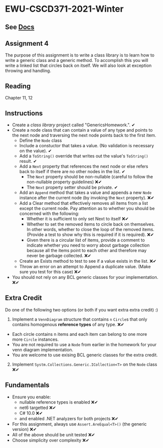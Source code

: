 # EWU-CSCD371-2021-Winter

## See [Docs](Docs)

## Assignment 4
The purpose of this assignment is to write a class library is to learn how to write a generic class and a generic method. To accomplish this you will write a linked list that circles back on itself. We will also look at exception throwing and handling.

## Reading
Chapter 11, 12

## Instructions
- Create a *class library* project called "GenericsHomework.". ✔
- Create a node class that can contain a value of any type and points to the next node and traversing the next node points back to the first item.
  - Define the `Node` class
  - Include a constuctor that takes a value.  (No validation is necessary on the value). ✔
  - Add a `ToString()` override that writes out the value's `ToString()` result. ✔
  - Add a `Next` property that references the next node or else refers back to itself if there are no other nodes in the list. ✔
    - The `Next` property should be non-nullable (careful to follow the non-nullable property guidelines) ❌✔
    - The `Next` property setter should be private. ✔
  - Add an `Append` method that takes a value and appends a new `Node` instance after the current node (by invoking the `Next` property). ❌✔
  - Add a Clear method that effectively removes all items from a list except the current node. Pay attention as to whether you should be concerned with the following:
    - Whether it is sufficient to only set Next to itself ❌✔
    - Whether to set the removed items to circle back on themselves. In other words, whether to close the loop of the removed items. (Provide a test to show why this is required if it is required). ❌✔
    - Given there is a circular list of items, provide a comment to indicate whether you need to worry about garbage collection because all the items point to each other and therefore may never be garbage collected. ❌✔
  - Create an Exists method to test to see if a value exists in the list. ❌✔
  - Throw an error on an attempt to Append a duplicate value. (Make sure you test for this case) ❌✔
- You should not rely on any BCL generic classes for your implementation. ❌✔

## Extra Credit
Do one of the following two options (or both if you want extra extra credit) :)

1. Implement a `VennDiagram` structure that contains `n` `Circle`s that only contains homogenous **reference types** of any type. ❌✔

- Each circle contains n items and each item can belong to one more more `Circle` instances.
- You are not required to use a `Node` from earlier in the homework for your venn diagram implementation.
- You are welcome to use exising BCL generic classes for the extra credit.

2. Implement `Systm.Collections.Generic.ICollection<T>` on the `Node` class ❌✔

## Fundamentals
- Ensure you enable:
  - nullable reference types is enabled  ❌✔
  - net6 targetted  ❌✔
  - C# 10.0  ❌✔
  - and enabled .NET analyzers for both projects ❌✔
- For this assignment, always use `Assert.AreEqual<T>()` (the generic version)  ❌✔
- All of the above should be unit tested ❌✔
- Choose simplicity over complexity ❌✔
